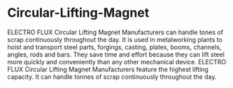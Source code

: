 Circular-Lifting-Magnet
=======================

ELECTRO FLUX Circular Lifting Magnet Manufacturers can handle tones of scrap continuously throughout the day. It is used in metalworking plants to hoist and transport steel parts, forgings, casting, plates, booms, channels, angles, rods and bars. They save time and effort because they can lift steel more quickly and conveniently than any other mechanical device.   ELECTRO FLUX Circular Lifting Magnet Manufacturers feature the highest lifting capacity. It can handle tonnes of scrap continuously throughout the day.